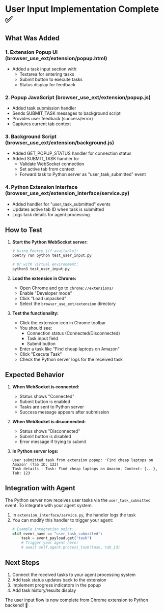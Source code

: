 # User Input Implementation Complete ✅

## What Was Added

### 1. Extension Popup UI (browser_use_ext/extension/popup.html)
- Added a task input section with:
  - Textarea for entering tasks
  - Submit button to execute tasks
  - Status display for feedback

### 2. Popup JavaScript (browser_use_ext/extension/popup.js)
- Added task submission handler
- Sends SUBMIT_TASK messages to background script
- Provides user feedback (success/error)
- Captures current tab context

### 3. Background Script (browser_use_ext/extension/background.js)
- Added GET_POPUP_STATUS handler for connection status
- Added SUBMIT_TASK handler to:
  - Validate WebSocket connection
  - Set active tab from context
  - Forward task to Python server as "user_task_submitted" event

### 4. Python Extension Interface (browser_use_ext/extension_interface/service.py)
- Added handler for "user_task_submitted" events
- Updates active tab ID when task is submitted
- Logs task details for agent processing

## How to Test

1. **Start the Python WebSocket server:**
   ```bash
   # Using Poetry (if available):
   poetry run python test_user_input.py
   
   # Or with virtual environment:
   python3 test_user_input.py
   ```

2. **Load the extension in Chrome:**
   - Open Chrome and go to `chrome://extensions/`
   - Enable "Developer mode"
   - Click "Load unpacked"
   - Select the `browser_use_ext/extension` directory

3. **Test the functionality:**
   - Click the extension icon in Chrome toolbar
   - You should see:
     - Connection status (Connected/Disconnected)
     - Task input field
     - Submit button
   - Enter a task like "Find cheap laptops on Amazon"
   - Click "Execute Task"
   - Check the Python server logs for the received task

## Expected Behavior

1. **When WebSocket is connected:**
   - Status shows "Connected"
   - Submit button is enabled
   - Tasks are sent to Python server
   - Success message appears after submission

2. **When WebSocket is disconnected:**
   - Status shows "Disconnected"
   - Submit button is disabled
   - Error message if trying to submit

3. **In Python server logs:**
   ```
   User submitted task from extension popup: 'Find cheap laptops on Amazon' (Tab ID: 123)
   Task details - Task: Find cheap laptops on Amazon, Context: {...}, Tab: 123
   ```

## Integration with Agent

The Python server now receives user tasks via the `user_task_submitted` event. To integrate with your agent system:

1. In `extension_interface/service.py`, the handler logs the task
2. You can modify this handler to trigger your agent:
   ```python
   # Example integration point:
   elif event_name == "user_task_submitted":
       task = event_payload.get("task")
       # Trigger your agent here:
       # await self.agent.process_task(task, tab_id)
   ```

## Next Steps

1. Connect the received tasks to your agent processing system
2. Add task status updates back to the extension
3. Implement progress indicators in the popup
4. Add task history/results display

The user input flow is now complete from Chrome extension to Python backend! 🎉
